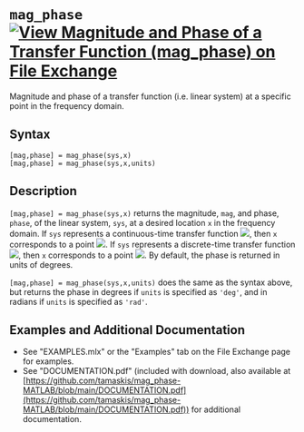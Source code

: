 # `mag_phase` [![View Magnitude and Phase of a Transfer Function (mag_phase) on File Exchange](https://www.mathworks.com/matlabcentral/images/matlab-file-exchange.svg)](https://www.mathworks.com/matlabcentral/fileexchange/94115-magnitude-and-phase-of-a-transfer-function-mag_phase)

Magnitude and phase of a transfer function (i.e. linear system) at a specific point in the frequency domain.


## Syntax

`[mag,phase] = mag_phase(sys,x)`\
`[mag,phase] = mag_phase(sys,x,units)`


## Description

`[mag,phase] = mag_phase(sys,x)` returns the magnitude, `mag`, and phase, `phase`, of the linear system, `sys`, at a desired location `x` in the frequency domain. If `sys` represents a continuous-time transfer function <img src="https://latex.codecogs.com/svg.latex?\inline&space;G(s)"/>, then `x` corresponds to a point <img src="https://latex.codecogs.com/svg.latex?\inline&space;s"/>. If `sys` represents a discrete-time transfer function <img src="https://latex.codecogs.com/svg.latex?\inline&space;G(z)"/>, then `x` corresponds to a point <img src="https://latex.codecogs.com/svg.latex?\inline&space;z"/>. By default, the phase is returned in units of degrees.

`[mag,phase] = mag_phase(sys,x,units)` does the same as the syntax above, but returns the phase in degrees if `units` is specified as `'deg'`, and in radians if `units` is specified as `'rad'`.


## Examples and Additional Documentation

   -  See "EXAMPLES.mlx" or the "Examples" tab on the File Exchange page for examples. 
   -  See "DOCUMENTATION.pdf" (included with download, also available at [https://github.com/tamaskis/mag_phase-MATLAB/blob/main/DOCUMENTATION.pdf](https://github.com/tamaskis/mag_phase-MATLAB/blob/main/DOCUMENTATION.pdf)) for additional documentation.
